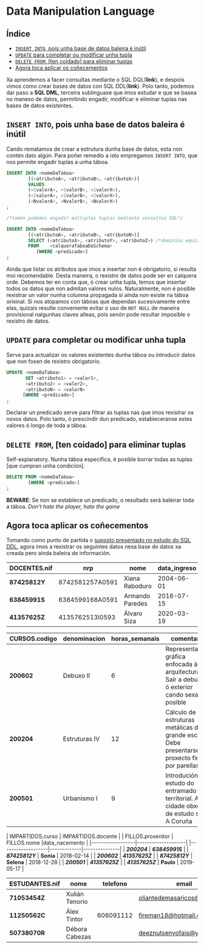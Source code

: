 # Data Manipulation Language

## Índice

- [```INSERT INTO```, pois unha base de datos baleira é inútil](#insert-into-pois-unha-base-de-datos-baleira-é-inútil)
- [```UPDATE``` para completar ou modificar unha tupla](#update-para-completar-ou-modificar-unha-tupla)
- [```DELETE FROM```, [ten coidado] para eliminar tuplas](#delete-from-ten-coidado-para-eliminar-tuplas)
- [Agora toca aplicar os coñecementos](#agora-toca-aplicar-os-coñecementos)

Xa aprendemos a facer consultas mediante o SQL DQL(**link**), e despois vimos como crear bases de datos con SQL DDL(**link**). Polo tanto, podemos dar paso a **SQL DML**, terceira sublinguaxe que imos estudar e que se basea no manexo de datos, permitindo engadir, modificar e eliminar tuplas nas bases de datos existentes.

## ```INSERT INTO```, pois unha base de datos baleira é inútil

Cando rematamos de crear a estrutura dunha base de datos, esta non contén dato algún. Para poñer remedio a isto empregamos ```INSERT INTO```, que nos permite engadir tuplas a unha táboa.

```sql
INSERT INTO <nomeDaTaboa>
	    [(<atributoA>, <atributoB>, <atributoX>)]
	    VALUES
		(<1valorA>, <1valorB>, <1valorX>),
		(<2valorA>, <2valorB>, <2valorX>),
		(<NvalorA>, <NvalorB>, <NvalorX>)
;

/*tamén podemos engadir múltiples tuplas mediante consultas DQL*/

INSERT INTO <nomeDaTaboa>
	    [(<atributoA>, <atributoB>, <atributoN>)]
		SELECT (<atributoX>, <atributoY>, <atributoZ>) /*dominios equivalentes*/
		FROM    <calqueraTaboaDoSchema>
	       [WHERE <predicado>]
;
```
Aínda que listar os atributos que imos a insertar non é obrigatorio, si resulta moi recomendable. Desta maneira, o rexistro de datos pode ser en calquera orde. Debemos ter en conta que, ó crear unha tupla, temos que insertar todos os datos que non admitan valores nulos. Naturalmente, non é posible rexistrar un valor nunha columna propagada si aínda non existe na táboa orixinal. Si nos atopamos con táboas que dependan sucesivamente entre elas, quizais resulte conveniente evitar o uso de ```NOT NULL``` de maneira provisional nalgunhas claves alleas, pois senón pode resultar imposible o rexistro de datos.

## ```UPDATE``` para completar ou modificar unha tupla

Serve para actualizar os valores existentes dunha táboa ou introducir datos que non fosen de rexistro obrigatorio. 

```sql
UPDATE <nomeDaTaboa>
       SET <atributo1> = <valor1>,
	   <atributo2> = <valor2>,
	   <atributoN> = <valorN>
      [WHERE <predicado>]
;
```
Declarar un predicado serve para filtrar as tuplas nas que imos rexistrar os novos datos. Polo tanto, ó prescindir dun predicado, estableceranse estes valores ó longo de toda a táboa.

## ```DELETE FROM```, [ten coidado] para eliminar tuplas

Self-explanatory. Nunha táboa específica, é posible borrar todas as tuplas [que cumpran unha condición].

```sql
DELETE FROM <nomeDaTaboa>
	    [WHERE <predicado>]
;
```
**BEWARE**: Se non se establece un predicado, o resultado será baleirar toda a táboa. *Don't hate the player, hate the game*

## Agora toca aplicar os coñecementos

Tomando como punto de partida o [suposto presentado no estudo do SQL DDL](DDL.md#agora-toca-aplicar-os-coñecementos), agora imos a rexistrar os seguintes datos nesa base de datos xa creada pero aínda baleira de información.

| DOCENTES.nif  | nrp             | nome            | data_ingreso | xefe        |
|---------------|-----------------|-----------------|--------------|-------------|
| **87425812Y** | 8742581257A0591 | Xiana Raboduro  | 2004-06-01   |             |
| **63845991S** | 6384599168A0591 | Armando Paredes | 2016-07-15   | *87425812Y* |
| **41357625Z** | 4135762513I0593 | Álvaro Siza     | 2020-03-19   | *87425812Y* |


| CURSOS.codigo | denominacion  | horas_semanais | comentario                                                                                        |
|---------------|---------------|----------------|---------------------------------------------------------------------------------------------------|
| **200602**    | Debuxo II     | 6              | Representación gráfica enfocada á arquitectura. Saír a debuxar ó exterior cando sexa posible      |
| **200204**    | Estruturas IV | 12             | Cálculo de estruturas metálicas de grande escala. Debe presentarse un proxecto final por parellas |
| **200501**    | Urbanismo I   | 9              | Introdución ó estudo do entramado territorial. A cidade obxecto de estudo será A Coruña           |

| IMPARTIDOS.curso | IMPARTIDOS.docente |   | FILLOS.proxenitor | FILLOS.nome |data_nacemento |
|------------------|--------------------|   |-------------------|-------------|---------------|
| ***200204***     | ***63845991S***    |   | ***87425812Y***   | **Sonia**   | 2018-02-14    |
| ***200602***     | ***41357625Z***    |   | ***87425812Y***   | **Selena**  | 2018-12-28    |
| ***200501***     | ***41357625Z***    |   | ***41357625Z***   | **Paulo**   | 2019-05-17    |

| ESTUDANTES.nif | nome           | telefono  | email                        | curso    |
|----------------|----------------|-----------|------------------------------|----------|
| **71053454Z**  | Xulián Tenorio |           | oliantedemasaricos@gmail.com | *200204* |
| **11250562C**  | Álex Tintor    | 606091112 | fireman18@hotmail.es         | *200602* |
| **50738070R**  | Débora Cabezas |           | deeznutsenyofais@yahoo.com   | *200501* |
